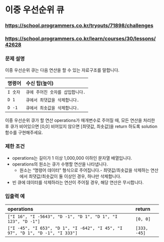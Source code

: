 # 이중 우선순위 큐

### https://school.programmers.co.kr/tryouts/71898/challenges

### https://school.programmers.co.kr/learn/courses/30/lessons/42628

### 문제 설명

이중 우선순위 큐는 다음 연산을 할 수 있는 자료구조를 말합니다.

| 명령어   | 수신 탑(높이)                    |
| :------- | :------------------------------- |
| `I 숫자` | `큐에 주어진 숫자를 삽입합니다.` |
| `D 1`    | `큐에서 최댓값을 삭제합니다.`    |
| `D -1`   | `큐에서 최솟값을 삭제합니다.`    |

이중 우선순위 큐가 할 연산 operations가 매개변수로 주어질 때, 모든 연산을 처리한 후 큐가 비어있으면 [0,0] 비어있지 않으면 [최댓값, 최솟값]을 return 하도록 solution 함수를 구현해주세요.

### 제한 조건

-   operations는 길이가 1 이상 1,000,000 이하인 문자열 배열입니다.
-   operations의 원소는 큐가 수행할 연산을 나타냅니다.
    -   원소는 “명령어 데이터” 형식으로 주어집니다.- 최댓값/최솟값을 삭제하는 연산에서 최댓값/최솟값이 둘 이상인 경우, 하나만 삭제합니다.
-   빈 큐에 데이터를 삭제하라는 연산이 주어질 경우, 해당 연산은 무시합니다.

### 입출력 예

| operations                                                                    | return       |
| :---------------------------------------------------------------------------- | :----------- |
| `["I 16", "I -5643", "D -1", "D 1", "D 1", "I 123", "D -1"]`                  | `[0, 0]`     |
| `["I -45", "I 653", "D 1", "I -642", "I 45", "I 97", "D 1", "D -1", "I 333"]` | `[333, -45]` |
